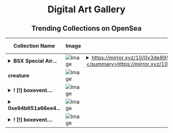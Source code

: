 <div align="center">

# Digital Art Gallery

## Trending Collections on OpenSea

| Collection Name                       | Image                                                                                     | Description                       | OpenSea Link                                                                                          |
|---------------------------------------|-------------------------------------------------------------------------------------------|-----------------------------------|--------------------------------------------------------------------------------------------------------|
| **<details><summary>BSX Special Air...</summary>BSX Special Airdrop Blitz: Triple Your $BSX Rewards</details>** | ![Image](https://i.seadn.io/s/raw/files/3f4c9e966aa09fbd4895d08e5c872061.png?w=500&auto=format?w=200&auto=format) | <details><summary>https://mirror.xyz/10/0x3de895...</summary>https://mirror.xyz/10/0x3de89572b48752dbc1a9902158e9c65b9ca89640</details> | <details><summary>Link</summary>[BSX Special Airdrop Blitz: Triple Your $BSX Rewards](https://opensea.io/collection/bsx-special-airdrop-blitz-triple-your-bsx-rewards)</details> |
| **creature** | ![Image](https://i.seadn.io/s/raw/files/9ef63cf0497ce0c21b657acb3344e29f.jpg?w=500&auto=format?w=200&auto=format) |  | <details><summary>Link</summary>[creature](https://opensea.io/collection/creature-66)</details> |
| **<details><summary>! [!] boxevent....</summary>! [!] boxevent.io #0041259</details>** | ![Image](https://i.seadn.io/s/raw/files/cfec6530ff54005ae621afb1a94fd972.jpg?w=500&auto=format?w=200&auto=format) |  | <details><summary>Link</summary>[! [!] boxevent.io #0041259](https://opensea.io/collection/boxevent-io-0041259)</details> |
| **<details><summary>0xe94b651a66ee4...</summary>0xe94b651a66ee4a32b0339a8a95217abad2f7274a</details>** | ![Image](https://i.seadn.io/s/raw/files/662371d5e0a8665a35b37f8206b4c8fe.jpg?w=500&auto=format?w=200&auto=format) |  | <details><summary>Link</summary>[0xe94b651a66ee4a32b0339a8a95217abad2f7274a](https://opensea.io/collection/0xe94b651a66ee4a32b0339a8a95217abad2f7274a)</details> |
| **<details><summary>! [!] boxevent....</summary>! [!] boxevent.io #0041258</details>** | ![Image](https://i.seadn.io/s/raw/files/6e4f6ed41def3af63895e8965525e20f.jpg?w=500&auto=format?w=200&auto=format) |  | <details><summary>Link</summary>[! [!] boxevent.io #0041258](https://opensea.io/collection/boxevent-io-0041258)</details> |

</div>
